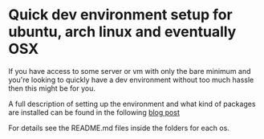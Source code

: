 # Quick dev environment setup for ubuntu, arch linux and eventually OSX

If you have access to some server or vm with only the bare minimum
and you're looking to quickly have a dev environment without too much
hassle then this might be for you.

A full description of setting up the environment and what kind of packages are installed can be found in the following [blog post](https://kirk86.github.io/2016/10/quickly-setup-dev-environment/)

For details see the README.md files inside the folders for each os.

